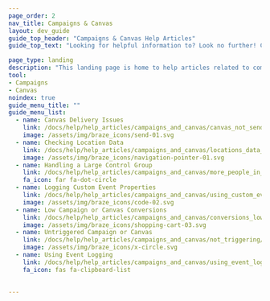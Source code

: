 ```yaml
---
page_order: 2
nav_title: Campaigns & Canvas
layout: dev_guide
guide_top_header: "Campaigns & Canvas Help Articles"
guide_top_text: "Looking for helpful information to? Look no further! Check out our help articles to assist you in troubleshooting areas of your Canvases and campaigns. <br><br> For more information on building and optimizing your engagement with users, check out the articles in the <a href='/docs/user_guide/engagement_tools/campaigns/'>Campaigns</a> and <a href='/docs/user_guide/engagement_tools/canvas/'>Canvas</a>!"

page_type: landing
description: "This landing page is home to help articles related to common issues with your campaigns or Canvases."
tool:
- Campaigns
- Canvas
noindex: true
guide_menu_title: ""
guide_menu_list:
  - name: Canvas Delivery Issues
    link: /docs/help/help_articles/campaigns_and_canvas/canvas_not_sending/
    image: /assets/img/braze_icons/send-01.svg
  - name: Checking Location Data
    link: /docs/help/help_articles/campaigns_and_canvas/locations_data_in_campaigns/
    image: /assets/img/braze_icons/navigation-pointer-01.svg
  - name: Handling a Large Control Group
    link: /docs/help/help_articles/campaigns_and_canvas/more_people_in_control_group/
    fa_icon: far fa-dot-circle
  - name: Logging Custom Event Properties
    link: /docs/help/help_articles/campaigns_and_canvas/using_custom_event_properties/
    image: /assets/img/braze_icons/code-02.svg
  - name: Low Campaign or Canvas Conversions
    link: /docs/help/help_articles/campaigns_and_canvas/conversions_low/
    image: /assets/img/braze_icons/shopping-cart-03.svg
  - name: Untriggered Campaign or Canvas
    link: /docs/help/help_articles/campaigns_and_canvas/not_triggering/
    image: /assets/img/braze_icons/x-circle.svg
  - name: Using Event Logging
    link: /docs/help/help_articles/campaigns_and_canvas/using_event_logging/
    fa_icon: fas fa-clipboard-list

    
---
```

